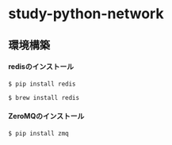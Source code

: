 # study-python-network


## 環境構築

#### redisのインストール
```
$ pip install redis
```

```
$ brew install redis 
```

#### ZeroMQのインストール
```
$ pip install zmq
```
